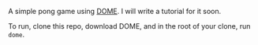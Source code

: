 A simple pong game using [DOME](https://domeengine.com/). I will write a tutorial for it soon. 

To run, clone this repo, download DOME, and in the root of your clone, run `dome`.
